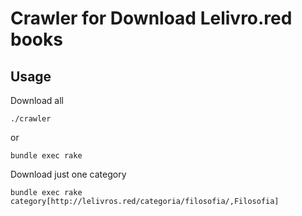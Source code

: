 # Crawler for Download Lelivro.red books

## Usage

Download all
```
./crawler
```

or
```
bundle exec rake
```

Download just one category
```
bundle exec rake category[http://lelivros.red/categoria/filosofia/,Filosofia]
```
